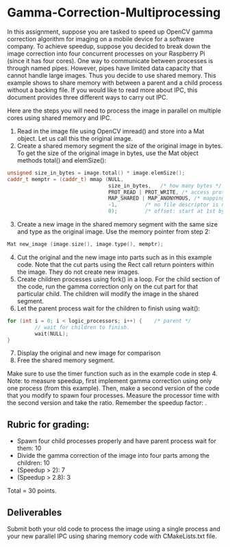 # Gamma-Correction-Multiprocessing

In this assignment, suppose you are tasked to speed up OpenCV gamma correction algorithm for imaging on a mobile device for a software company. To achieve speedup, suppose you decided to break down the image correction into four concurrent processes on your Raspberry Pi (since it has four cores). 
One way to communicate between processes is through named pipes. However, pipes have limited data capacity that cannot handle large images. Thus you decide to use shared memory. This example shows to share memory with between a parent and a child process without a backing file. If you would like to read more about IPC, this document provides three different ways to carry out IPC.

Here are the steps you will need to process the image in parallel on multiple cores using shared memory and IPC.

1. Read in the image file using OpenCV imread() and store into a Mat object. Let us call this the original image. 
2. Create a shared memory segment the size of the original image in bytes. To get the size of the original image in bytes, use the Mat object methods total() and elemSize():

```C++
unsigned size_in_bytes = image.total() * image.elemSize();
caddr_t memptr = (caddr_t) mmap (NULL,
                                 size_in_bytes,   /* how many bytes */
                                 PROT_READ | PROT_WRITE, /* access protections */
                                 MAP_SHARED | MAP_ANONYMOUS, /* mapping visible to other processes */
                                 -1,         /* no file descriptor is needed */
                                 0);         /* offset: start at 1st byte */
```
3. Create a new image in the shared memory segment with the same size and type as the original image. Use the memory pointer from step 2:
```C++
Mat new_image (image.size(), image.type(), memptr);
```
4.  Cut the original and the new image into parts such as in this example code. Note that the cut parts using the Rect call return pointers within the image. They do not create new images. 
5.  Create children processes using fork() in a loop. For the child section of the code, run the gamma correction only on the cut part for that particular child. The children will modify the image in the shared segment. 
6.  Let the parent process wait for the children to finish using wait():
```C++
for (int i = 0; i < logic_processors; i++) {    /* parent */
         // wait for children to finish.
         wait(NULL);
}
```

7.  Display the original and new image for comparison
8. Free the shared memory segment. 

Make sure to use the timer function such as in the example code in step 4. 
Note: to measure speedup, first implement gamma correction using only one process (from this example). Then, make a second version of the code that you modify to spawn four processes. Measure the processor time with the second version and take the ratio.  Remember the speedup factor:  .

## Rubric for grading:
- Spawn four child processes properly and have parent process wait for them: 10
- Divide the gamma correction of the image into four parts among the children: 10
- (Speedup > 2): 7
- (Speedup > 2.8): 3  

Total = 30 points. 

## Deliverables

Submit both your old code to process the image using a single process and your new parallel IPC using sharing memory code with CMakeLists.txt file.

